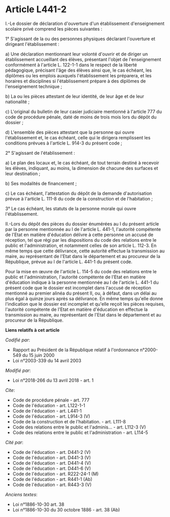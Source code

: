 # Article L441-2

I.-Le dossier de déclaration d'ouverture d'un établissement d'enseignement scolaire privé comprend les pièces suivantes : 

1° S'agissant de la ou des personnes physiques déclarant l'ouverture et dirigeant l'établissement : 

a) Une déclaration mentionnant leur volonté d'ouvrir et de diriger un établissement accueillant des élèves, présentant
l'objet de l'enseignement conformément à l'article L. 122-1-1 dans le respect de la liberté pédagogique, précisant l'âge des
élèves ainsi que, le cas échéant, les diplômes ou les emplois auxquels l'établissement les préparera, et les horaires et
disciplines si l'établissement prépare à des diplômes de l'enseignement technique ; 

b) La ou les pièces attestant de leur identité, de leur âge et de leur nationalité ; 

c) L'original du bulletin de leur casier judiciaire mentionné à l'article 777 du code de procédure pénale, daté de moins de
trois mois lors du dépôt du dossier ; 

d) L'ensemble des pièces attestant que la personne qui ouvre l'établissement et, le cas échéant, celle qui le dirigera
remplissent les conditions prévues à l'article L. 914-3 du présent code ; 

2° S'agissant de l'établissement : 

a) Le plan des locaux et, le cas échéant, de tout terrain destiné à recevoir les élèves, indiquant, au moins, la dimension de
chacune des surfaces et leur destination ; 

b) Ses modalités de financement ; 

c) Le cas échéant, l'attestation du dépôt de la demande d'autorisation prévue à l'article L. 111-8 du code de la construction
et de l'habitation ; 

3° Le cas échéant, les statuts de la personne morale qui ouvre l'établissement. 

II.-Lors du dépôt des pièces du dossier énumérées au I du présent article par la personne mentionnée au I de l'article L.
441-1, l'autorité compétente de l'Etat en matière d'éducation délivre à cette personne un accusé de réception, tel que régi
par les dispositions du code des relations entre le public et l'administration, et notamment celles de son article L. 112-3.
En même temps que cette délivrance, cette autorité effectue la transmission au maire, au représentant de l'Etat dans le
département et au procureur de la République, prévue au I de l'article L. 441-1 du présent code. 

Pour la mise en œuvre de l'article L. 114-5 du code des relations entre le public et l'administration, l'autorité compétente
de l'Etat en matière d'éducation indique à la personne mentionnée au I de l'article L. 441-1 du présent code que le dossier
est incomplet dans l'accusé de réception mentionné au premier alinéa du présent II, ou, à défaut, dans un délai au plus égal
à quinze jours après sa délivrance. En même temps qu'elle donne l'indication que le dossier est incomplet et qu'elle reçoit
les pièces requises, l'autorité compétente de l'Etat en matière d'éducation en effectue la transmission au maire, au
représentant de l'Etat dans le département et au procureur de la République.

**Liens relatifs à cet article**

_Codifié par_:

  - Rapport au Président de la République relatif à l'ordonnance n°2000-549 du 15 juin 2000
  - Loi n°2003-339 du 14 avril 2003

_Modifié par_:

  - Loi n°2018-266 du 13 avril 2018 - art. 1

_Cite_:

  - Code de procédure pénale - art. 777
  - Code de l'éducation - art. L122-1-1
  - Code de l'éducation - art. L441-1
  - Code de l'éducation - art. L914-3 (V)
  - Code de la construction et de l'habitation. - art. L111-8
  - Code des relations entre le public et l'adminis... - art. L112-3 (V)
  - Code des relations entre le public et l'administration - art. L114-5

_Cité par_:

  - Code de l'éducation - art. D441-2 (V)
  - Code de l'éducation - art. D441-3 (V)
  - Code de l'éducation - art. D441-4 (V)
  - Code de l'éducation - art. D441-6 (V)
  - Code de l'éducation - art. R222-24-1 (M)
  - Code de l'éducation - art. R441-1 (Ab)
  - Code de l'éducation - art. R443-3 (V)

_Anciens textes_:

  - Loi n°1886-10-30 art. 38
  - Loi n°1886-10-30 du 30 octobre 1886 - art. 38 (Ab)
